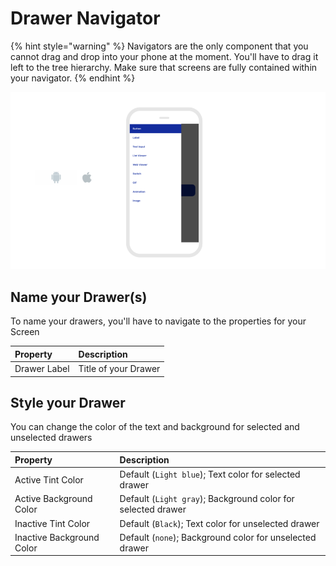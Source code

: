 # Drawer Navigator

{% hint style="warning" %}
Navigators are the only component that you cannot drag and drop into your phone at the moment. You'll have to drag it left to the tree hierarchy. Make sure that screens are fully contained within your navigator.
{% endhint %}

![](../../../../.gitbook/assets/thunkable-documentation-exhibits-83.png)

## Name your Drawer\(s\)

To name your drawers, you'll have to navigate to the properties for your Screen

| Property | Description |
| :--- | :--- |
| Drawer Label | Title of your Drawer |

## Style your Drawer

You can change the color of the text and background for selected and unselected drawers

| Property | Description |
| :--- | :--- |
| Active Tint Color | Default \(`Light blue`\); Text color for selected drawer |
| Active Background Color | Default \(`Light gray`\); Background color for selected drawer |
| Inactive Tint Color | Default \(`Black`\); Text color for unselected drawer |
| Inactive Background Color | Default \(`none`\); Background color for unselected drawer |

